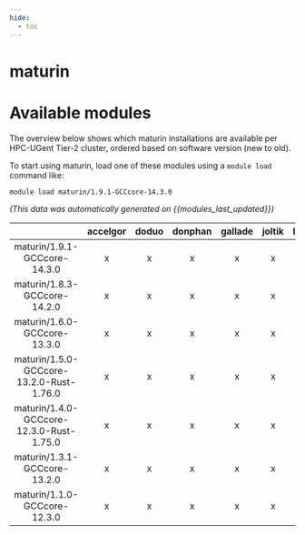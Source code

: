 ```yaml
---
hide:
  - toc
---
```


maturin
=======

# Available modules


The overview below shows which maturin installations are available per HPC-UGent Tier-2 cluster, ordered based on software version (new to old).

To start using maturin, load one of these modules using a `module load` command like:

```shell
module load maturin/1.9.1-GCCcore-14.3.0
```

*(This data was automatically generated on {{modules_last_updated}})*

| |accelgor|doduo|donphan|gallade|joltik|litleo|shinx|
| :---: | :---: | :---: | :---: | :---: | :---: | :---: | :---: |
|maturin/1.9.1-GCCcore-14.3.0|x|x|x|x|x|x|x|
|maturin/1.8.3-GCCcore-14.2.0|x|x|x|x|x|x|x|
|maturin/1.6.0-GCCcore-13.3.0|x|x|x|x|x|x|x|
|maturin/1.5.0-GCCcore-13.2.0-Rust-1.76.0|x|x|x|x|x|x|x|
|maturin/1.4.0-GCCcore-12.3.0-Rust-1.75.0|x|x|x|x|x|x|x|
|maturin/1.3.1-GCCcore-13.2.0|x|x|x|x|x|x|x|
|maturin/1.1.0-GCCcore-12.3.0|x|x|x|x|x|x|x|
